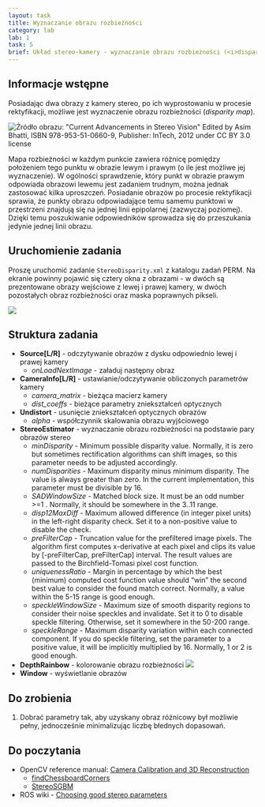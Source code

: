 ```yaml
---
layout: task
title: Wyznaczanie obrazu rozbieżności
category: lab
lab: 1
task: 5
brief: Układ stereo-kamery - wyznaczanie obrazu rozbieżności (<i>disparity map</i>) dla układu stereo
---
```


## Informacje wstępne

Posiadając dwa obrazy z kamery stereo, po ich wyprostowaniu w procesie rektyfikacji, możliwe jest wyznaczenie obrazu rozbieżności (_disparity map_).

![Źródło obrazu: "Current Advancements in Stereo Vision" Edited by Asim Bhatti, ISBN 978-953-51-0660-9, Publisher: InTech, 2012 under CC BY 3.0 license]({{site.base_url}}/public/l1/stereo-geom.jpg)

Mapa rozbieżności w każdym punkcie zawiera różnicę pomiędzy położeniem tego punktu w obrazie lewym i prawym (o ile jest możliwe jej wyznaczenie).
W ogólności sprawdzenie, który punkt w obrazie prawym odpowiada obrazowi lewemu jest zadaniem trudnym, można jednak zastosować kilka uproszczeń.
Posiadanie obrazów po procesie rektyfikacji sprawia, że punkty obrazu odpowiadające temu samemu punktowi w przestrzeni znajdują się na jednej linii
epipolarnej (zazwyczaj poziomej). Dzięki temu poszukiwanie odpowiedników sprowadza się do przeszukania jedynie jednej linii obrazu.

## Uruchomienie zadania

Proszę uruchomić zadanie `StereoDisparity.xml` z katalogu zadań PERM. Na ekranie powinny pojawić się cztery okna z obrazami - 
w dwóch są prezentowane obrazy wejściowe z lewej i prawej kamery, w dwóch pozostałych obraz rozbieżności oraz maska poprawnych pikseli.

![]({{site.base_url}}/public/l1/stereo.png)

## Struktura zadania

   * **Source[L/R]** - odczytywanie obrazów z dysku odpowiednio lewej i prawej kamery
      * *onLoadNextImage* - załaduj następny obraz
   * **CameraInfo[L/R]** - ustawianie/odczytywanie obliczonych parametrów kamery
      * *camera_matrix* - bieżąca macierz kamery
      * *dist_coeffs* - bieżące parametry zniekształceń optycznych
   * **Undistort** - usunięcie zniekształceń optycznych obrazów
      * *alpha* - współczynnik skalowania obrazu wyjściowego
   * **StereoEstimator** - wyznaczanie obrazu rozbieżności na podstawie pary obrazów stereo
      * *minDisparity* - Minimum possible disparity value. Normally, it is zero but sometimes rectification algorithms can shift images, so this parameter needs to be adjusted accordingly.
      * *numDisparities* - Maximum disparity minus minimum disparity. The value is always greater than zero. In the current implementation, this parameter must be divisible by 16.
      * *SADWindowSize* - Matched block size. It must be an odd number >=1 . Normally, it should be somewhere in the 3..11 range.
      * *disp12MaxDiff* - Maximum allowed difference (in integer pixel units) in the left-right disparity check. Set it to a non-positive value to disable the check.
      * *preFilterCap* - Truncation value for the prefiltered image pixels. The algorithm first computes x-derivative at each pixel and clips its value by [-preFilterCap, preFilterCap] interval. The result values are passed to the Birchfield-Tomasi pixel cost function.
      * *uniquenessRatio* - Margin in percentage by which the best (minimum) computed cost function value should “win” the second best value to consider the found match correct. Normally, a value within the 5-15 range is good enough.
      * *speckleWindowSize* - Maximum size of smooth disparity regions to consider their noise speckles and invalidate. Set it to 0 to disable speckle filtering. Otherwise, set it somewhere in the 50-200 range.
      * *speckleRange* - Maximum disparity variation within each connected component. If you do speckle filtering, set the parameter to a positive value, it will be implicitly multiplied by 16. Normally, 1 or 2 is good enough.
   * **DepthRainbow** - kolorowanie obrazu rozbieżności 
      ![]({{site.base_url}}/public/l1/heatmap.png)
   * **Window** - wyświetlanie obrazów


## Do zrobienia

1. Dobrać parametry tak, aby uzyskany obraz różnicowy był możliwie pełny, jednocześnie minimalizując liczbę błednych dopasowań.

## Do poczytania
   * OpenCV reference manual: [Camera Calibration and 3D Reconstruction](http://docs.opencv.org/2.4/modules/calib3d/doc/camera_calibration_and_3d_reconstruction.html)
      * [findChessboardCorners](http://docs.opencv.org/2.4/modules/calib3d/doc/camera_calibration_and_3d_reconstruction.html#findchessboardcorners)
      * [StereoSGBM](http://docs.opencv.org/2.4/modules/calib3d/doc/camera_calibration_and_3d_reconstruction.html#stereosgbm)
   * ROS wiki - [Choosing good stereo parameters](http://wiki.ros.org/stereo_image_proc/Tutorials/ChoosingGoodStereoParameters)
